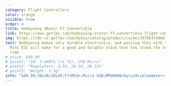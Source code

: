```yaml
---
category: Flight Controllers
color: orange
visible: true
order: 4
title: Hobbywing XRotor F7 Convertible
link: https://www.getfpv.com/hobbywing-xrotor-f7-convertible-flight-controller.html
img: https://cdn-v2.getfpv.com/media/catalog/product/cache/3979b3fd908fbb12b31974edb6316b2e/h/o/hobbywing_xrotor_f7_fc_3.jpeg
text: Hobbywing makes very durable electronics, and pairing this with the 40A
  Mini ESC will make for a good and durable stack that has stood the test of
  time
# price: $49.99
# point1: "IO: 3 UARTs (+1 TX), USB Micro"
# point2: "Regulators: 3.3V, 2A 5V, 2A 12v"
# point3: "Weight: 3.3g"
info: "$49.99;30x30/20x20;F7<MCU>;Micro USB;MPU6000<Gyro/Acceleometer>;3 UARTs (+1 TX);3.3V 2A;5V 2A;12V 2A;3.3g"
---
```

